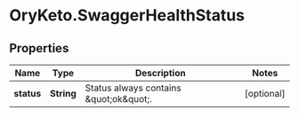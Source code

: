 # OryKeto.SwaggerHealthStatus

## Properties
Name | Type | Description | Notes
------------ | ------------- | ------------- | -------------
**status** | **String** | Status always contains \&quot;ok\&quot;. | [optional] 


